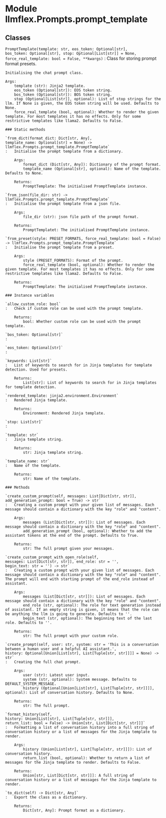 Module llmflex.Prompts.prompt_template
======================================

Classes
-------

`PromptTemplate(template: str, eos_token: Optional[str], bos_token: Optional[str], stop: Optional[List[str]] = None, force_real_template: bool = False, **kwargs)`
:   Class for storing prompt format presets.
        
    
    Initialising the chat prompt class.
    
    Args:
        template (str): Jinja2 template.
        eos_token (Optional[str]): EOS token string.
        bos_token (Optional[str]): BOS token string.
        stop (Optional[List[str]], optional): List of stop strings for the llm. If None is given, the EOS token string will be used. Defaults to None.
        force_real_template (bool, optional): Whether to render the given template. For most templates it has no effects. Only for some restrictive templates like llama2. Defaults to False.

    ### Static methods

    `from_dict(format_dict: Dict[str, Any], template_name: Optional[str] = None) ‑> llmflex.Prompts.prompt_template.PromptTemplate`
    :   Initialise the prompt template from a dictionary.
        
        Args:
            format_dict (Dict[str, Any]): Dictionary of the prompt format.
            template_name (Optional[str], optional): Name of the template. Defaults to None.
        
        Returns:
            PromptTemplate: The initialised PromptTemplate instance.

    `from_json(file_dir: str) ‑> llmflex.Prompts.prompt_template.PromptTemplate`
    :   Initialise the prompt template from a json file.
        
        Args:
            file_dir (str): json file path of the prompt format.
        
        Returns:
            PromptTemplatet: The initialised PromptTemplate instance.

    `from_preset(style: PRESET_FORMATS, force_real_template: bool = False) ‑> llmflex.Prompts.prompt_template.PromptTemplate`
    :   Initialise the prompt template from a preset.
        
        Args:
            style (PRESET_FORMATS): Format of the prompt.
            force_real_template (bool, optional): Whether to render the given template. For most templates it has no effects. Only for some restrictive templates like llama2. Defaults to False.
        
        Returns:
            PromptTemplate: The initialised PromptTemplate instance.

    ### Instance variables

    `allow_custom_role: bool`
    :   Check if custom role can be used with the prompt template.
        
        Returns:
            bool: Whether custom role can be used with the prompt template.

    `bos_token: Optional[str]`
    :

    `eos_token: Optional[str]`
    :

    `keywords: List[str]`
    :   List of keywords to search for in Jinja templates for template detection. Used for presets.
        
        Returns:
            List[str]: List of keywords to search for in Jinja templates for template detection.

    `rendered_template: jinja2.environment.Environment`
    :   Rendered Jinja template.
        
        Returns:
            Environment: Rendered Jinja template.

    `stop: List[str]`
    :

    `template: str`
    :   Jinja template string.
        
        Returns:
            str: Jinja template string.

    `template_name: str`
    :   Name of the template.
        
        Returns:
            str: Name of the template.

    ### Methods

    `create_custom_prompt(self, messages: List[Dict[str, str]], add_generation_prompt: bool = True) ‑> str`
    :   Creating a custom prompt with your given list of messages. Each message should contain a dictionary with the key "role" and "content".
        
        Args:
            messages (List[Dict[str, str]]): List of messages. Each message should contain a dictionary with the key "role" and "content".
            add_generation_prompt (bool, optional): Whether to add the assistant tokens at the end of the prompt. Defaults to True.
        
        Returns:
            str: The full prompt given your messages.

    `create_custom_prompt_with_open_role(self, messages: List[Dict[str, str]], end_role: str = '', begin_text: str = '') ‑> str`
    :   Creating a custom prompt with your given list of messages. Each message should contain a dictionary with the key "role" and "content". The prompt will end with starting prompt of the end_role instead of assistant.
        
        Args:
            messages (List[Dict[str, str]]): List of messages. Each message should contain a dictionary with the key "role" and "content".
            end_role (str, optional): The role for text generation instead of assistant. If an empty string is given, it means that the role can be anything the llm is going to generate. Defaults to ''.
            begin_text (str, optional): The beginning text of the last role. Defaults to ''.
        
        Returns:
            str: The full prompt with your custom role.

    `create_prompt(self, user: str, system: str = 'This is a conversation between a human user and a helpful AI assistant.', history: Optional[Union[List[str], List[Tuple[str, str]]]] = None) ‑> str`
    :   Creating the full chat prompt.
        
        Args:
            user (str): Latest user input.
            system (str, optional): System message. Defaults to DEFAULT_SYSTEM_MESSAGE.
            history (Optional[Union[List[str], List[Tuple[str, str]]]], optional): List of conversation history. Defaults to None.
        
        Returns:
            str: The full prompt.

    `format_history(self, history: Union[List[str], List[Tuple[str, str]]], return_list: bool = False) ‑> Union[str, List[Dict[str, str]]]`
    :   Formatting a list of conversation history into a full string of conversation history or a list of messages for the Jinja template to render.
        
        Args:
            history (Union[List[str], List[Tuple[str, str]]]): List of conversation history. 
            return_list (bool, optional): Whether to return a list of messages for the Jinja template to render. Defaults to False.
        
        Returns:
            Union[str, List[Dict[str, str]]]: A full string of conversation history or a list of messages for the Jinja template to render.

    `to_dict(self) ‑> Dict[str, Any]`
    :   Export the class as a dictionary.
        
        Returns:
            Dict[str, Any]: Prompt format as a dictionary.